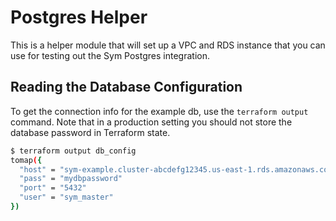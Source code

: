 # Postgres Helper

This is a helper module that will set up a VPC and RDS instance that you can use for testing out the Sym Postgres integration.

## Reading the Database Configuration

To get the connection info for the example db, use the `terraform output` command. Note that in a production setting you should not store the database password in Terraform state.

```bash
$ terraform output db_config
tomap({
  "host" = "sym-example.cluster-abcdefg12345.us-east-1.rds.amazonaws.com"
  "pass" = "mydbpassword"
  "port" = "5432"
  "user" = "sym_master"
})
```
